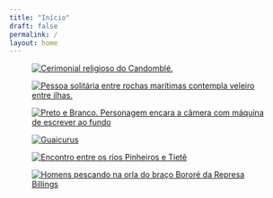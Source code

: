 ```yaml
---
title: "Início"
draft: false
permalink: /
layout: home
---
```


<div class="container">
  <div class="gallery">
    <figure class="gallery__item gallery__item--1">
      <a href="/acervo/logunede/">
        <img src="/img/projects/logunede/logunede05.jpg" class="gallery__img" title="Nascimento a Logunedé" alt="Cerimonial religioso do Candomblé.">
      </a>
    </figure>
    <figure class="gallery__item gallery__item--2">
      <a href="/blog/viagem/pelas-curvas-do-cone-sul/">
        <img src="/img/cone-sul/sul28.jpg" class="gallery__img" title="Serenidade em Colônia." alt="Pessoa solitária entre rochas marítimas contempla veleiro entre ilhas.">
      </a>
    </figure>
    <figure class="gallery__item gallery__item--3">
      <a href="/acervo/autorretratos/">
        <img src="/img/projects/autorretratos/daniely-silva08.jpg" class="gallery__img" title="Olhar" alt="Preto e Branco. Personagem encara a câmera com máquina de escrever ao fundo">
      </a>
    </figure>
    <figure class="gallery__item gallery__item--4">
      <a href="/acervo/guaicurus/">
        <img src="/img/projects/guaicurus/guaicurus05.jpg" class="gallery__img" title="Estação Ciência, Rua Guaicurus" alt="Guaicurus">
      </a>
    </figure>
    <figure class="gallery__item gallery__item--5">
      <a href="/acervo/silencio-dos-rios-que-gritam/">
        <img src="/img/rios/ponte-remedios.jpg" class="gallery__img" title="Ponte dos Remédios" alt="Encontro entre os rios Pinheiros e Tietê">
      </a>
    </figure>
<div hidden>    <figure class="gallery__item gallery__item--6">
      <a href="/acervo/silencio-dos-rios-que-gritam/">
        <img src="/img/rios/rios07.jpg" class="gallery__img" title="Rio Tietê em Santana de Parnaíba" alt="Curvas do Rio Tietê cercadas por matas ciliares em Santana de Parnaíba">
      </a>
    </figure></div>
    <figure class="gallery__item gallery__item--7">
      <a href="/acervo/silencio-dos-rios-que-gritam/">
        <img src="/img/rios/rios09.jpg" class="gallery__img" title="Braço Bororé da Billings" alt="Homens pescando na orla do braço Bororé da Represa Billings">
      </a>
    </figure>
  </div>
</div>
